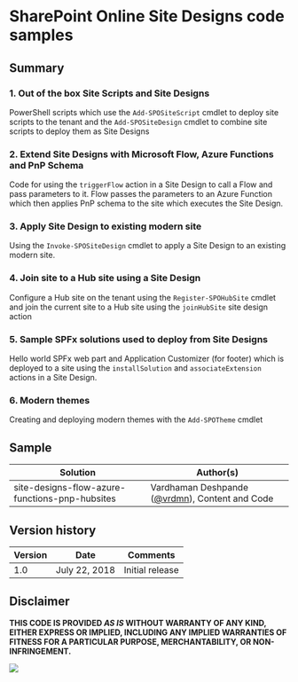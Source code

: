 # SharePoint Online Site Designs code samples 

## Summary

### 1. Out of the box Site Scripts and Site Designs

PowerShell scripts which use the `Add-SPOSiteScript` cmdlet to deploy site scripts to the tenant and the `Add-SPOSiteDesign` cmdlet to combine site scripts to deploy them as Site Designs

### 2. Extend Site Designs with Microsoft Flow, Azure Functions and PnP Schema

Code for using the `triggerFlow` action in a Site Design to call a Flow and pass parameters to it. Flow passes the parameters to an Azure Function which then applies PnP schema to the site which executes the Site Design.

### 3. Apply Site Design to existing modern site

Using the `Invoke-SPOSiteDesign` cmdlet to apply a Site Design to an existing modern site.

### 4. Join site to a Hub site using a Site Design

Configure a Hub site on the tenant using the `Register-SPOHubSite` cmdlet and join the current site to a Hub site using the `joinHubSite` site design action

### 5. Sample SPFx solutions used to deploy from Site Designs

Hello world SPFx web part and Application Customizer (for footer) which is deployed to a site using the `installSolution` and `associateExtension` actions in a Site Design.

### 6. Modern themes

Creating and deploying modern themes with the `Add-SPOTheme` cmdlet

## Sample

Solution|Author(s)
--------|---------
site-designs-flow-azure-functions-pnp-hubsites | Vardhaman Deshpande ([@vrdmn](https://twitter.com/vrdmn)), Content and Code

## Version history

Version|Date|Comments
-------|----|--------
1.0|July 22, 2018|Initial release

## Disclaimer
**THIS CODE IS PROVIDED *AS IS* WITHOUT WARRANTY OF ANY KIND, EITHER EXPRESS OR IMPLIED, INCLUDING ANY IMPLIED WARRANTIES OF FITNESS FOR A PARTICULAR PURPOSE, MERCHANTABILITY, OR NON-INFRINGEMENT.**

<img src="https://telemetry.sharepointpnp.com/sp-dev-site-scripts/samples/site-designs-flow-azure-functions-pnp-hubsites" />
